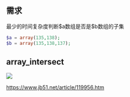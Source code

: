 ## 需求

最少的时间复杂度判断\$a数组是否是\$b数组的子集

```php
$a = array(135,138);
$b = array(135,138,137);
```



## array_intersect

![](https://youpaiyun.zongqilive.cn/image/006tNbRwly1fyj42tbaiqj311s09tjro.jpg)



https://www.jb51.net/article/119956.htm

